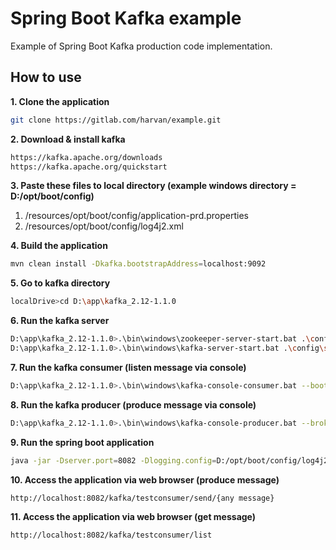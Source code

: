 # Spring Boot Kafka example
Example of Spring Boot Kafka production code implementation. 

## How to use
**1. Clone the application**

```bash
git clone https://gitlab.com/harvan/example.git
```

**2. Download & install kafka**

```bash
https://kafka.apache.org/downloads
https://kafka.apache.org/quickstart
```

**3. Paste these files to local directory (example windows directory = D:/opt/boot/config)**
1. /resources/opt/boot/config/application-prd.properties
2. /resources/opt/boot/config/log4j2.xml

**4. Build the application**

```bash
mvn clean install -Dkafka.bootstrapAddress=localhost:9092
```

**5. Go to kafka directory**

```bash
localDrive>cd D:\app\kafka_2.12-1.1.0
```

**6. Run the kafka server**

```bash
D:\app\kafka_2.12-1.1.0>.\bin\windows\zookeeper-server-start.bat .\config\zookeeper.properties
D:\app\kafka_2.12-1.1.0>.\bin\windows\kafka-server-start.bat .\config\server.properties
```

**7. Run the kafka consumer (listen message via console)**

```bash
D:\app\kafka_2.12-1.1.0>.\bin\windows\kafka-console-consumer.bat --bootstrap-server localhost:9092 --topic test --from-beginning
```

**8. Run the kafka producer (produce message via console)**

```bash
D:\app\kafka_2.12-1.1.0>.\bin\windows\kafka-console-producer.bat --broker-list localhost:9092 --topic test
```

**9. Run the spring boot application**

```bash
java -jar -Dserver.port=8082 -Dlogging.config=D:/opt/boot/config/log4j2.xml -Dspring.profiles.active=prd -Dspring.config.location=D:/opt/boot/config/ target/springboot-kafka-example-0.0.1-SNAPSHOT-exec.jar
```

**10. Access the application via web browser (produce message)**

```
http://localhost:8082/kafka/testconsumer/send/{any message}
```

**11. Access the application via web browser (get message)**

```
http://localhost:8082/kafka/testconsumer/list
```